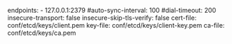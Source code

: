 
endpoints:
    - 127.0.0.1:2379
#auto-sync-interval: 100
#dial-timeout: 200
insecure-transport: false
insecure-skip-tls-verify: false
cert-file: conf/etcd/keys/client.pem
key-file: conf/etcd/keys/client-key.pem
ca-file: conf/etcd/keys/ca.pem
